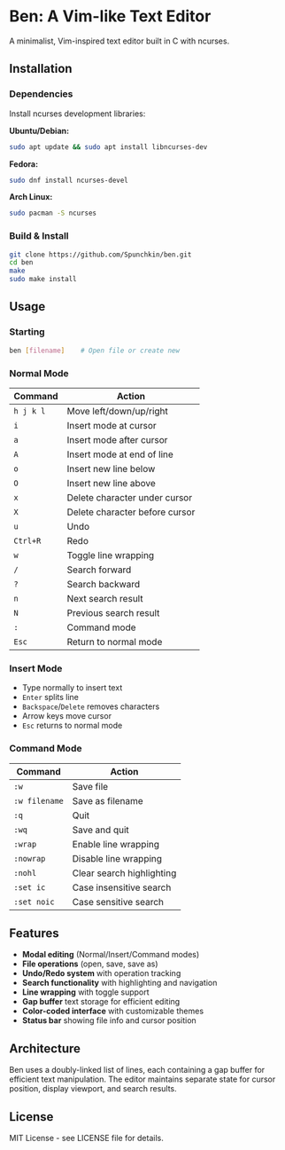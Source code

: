 # Ben: A Vim-like Text Editor

A minimalist, Vim-inspired text editor built in C with ncurses.

## Installation

### Dependencies
Install ncurses development libraries:

**Ubuntu/Debian:**
```bash
sudo apt update && sudo apt install libncurses-dev
```

**Fedora:**
```bash
sudo dnf install ncurses-devel
```

**Arch Linux:**
```bash
sudo pacman -S ncurses
```

### Build & Install
```bash
git clone https://github.com/Spunchkin/ben.git
cd ben
make
sudo make install
```

## Usage

### Starting
```bash
ben [filename]    # Open file or create new
```

### Normal Mode
| Command | Action |
|---------|--------|
| `h j k l` | Move left/down/up/right |
| `i` | Insert mode at cursor |
| `a` | Insert mode after cursor |
| `A` | Insert mode at end of line |
| `o` | Insert new line below |
| `O` | Insert new line above |
| `x` | Delete character under cursor |
| `X` | Delete character before cursor |
| `u` | Undo |
| `Ctrl+R` | Redo |
| `w` | Toggle line wrapping |
| `/` | Search forward |
| `?` | Search backward |
| `n` | Next search result |
| `N` | Previous search result |
| `:` | Command mode |
| `Esc` | Return to normal mode |

### Insert Mode
- Type normally to insert text
- `Enter` splits line
- `Backspace`/`Delete` removes characters
- Arrow keys move cursor
- `Esc` returns to normal mode

### Command Mode
| Command | Action |
|---------|--------|
| `:w` | Save file |
| `:w filename` | Save as filename |
| `:q` | Quit |
| `:wq` | Save and quit |
| `:wrap` | Enable line wrapping |
| `:nowrap` | Disable line wrapping |
| `:nohl` | Clear search highlighting |
| `:set ic` | Case insensitive search |
| `:set noic` | Case sensitive search |

## Features

- **Modal editing** (Normal/Insert/Command modes)
- **File operations** (open, save, save as)
- **Undo/Redo system** with operation tracking
- **Search functionality** with highlighting and navigation
- **Line wrapping** with toggle support
- **Gap buffer** text storage for efficient editing
- **Color-coded interface** with customizable themes
- **Status bar** showing file info and cursor position

## Architecture

Ben uses a doubly-linked list of lines, each containing a gap buffer for efficient text manipulation. The editor maintains separate state for cursor position, display viewport, and search results.

## License

MIT License - see LICENSE file for details.
